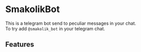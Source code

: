 ﻿# SmakolikBot
This is a telegram bot send to peculiar messages in your chat.  
To try add ```@smakolik_bot``` in your  telegram chat.

## Features